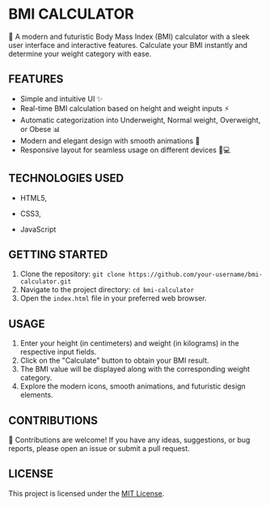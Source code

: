 # BMI CALCULATOR

🌟 A modern and futuristic Body Mass Index (BMI) calculator with a sleek user interface and interactive features. Calculate your BMI instantly and determine your weight category with ease.

## FEATURES

- Simple and intuitive UI ✨
- Real-time BMI calculation based on height and weight inputs ⚡️
- Automatic categorization into Underweight, Normal weight, Overweight, or Obese 📊
- Modern and elegant design with smooth animations 🎯
- Responsive layout for seamless usage on different devices 📱💻

## TECHNOLOGIES USED

- HTML5, 

- CSS3,

- JavaScript

## GETTING STARTED

1. Clone the repository: `git clone https://github.com/your-username/bmi-calculator.git`
2. Navigate to the project directory: `cd bmi-calculator`
3. Open the `index.html` file in your preferred web browser.

## USAGE

1. Enter your height (in centimeters) and weight (in kilograms) in the respective input fields.
2. Click on the "Calculate" button to obtain your BMI result.
3. The BMI value will be displayed along with the corresponding weight category.
4. Explore the modern icons, smooth animations, and futuristic design elements.

## CONTRIBUTIONS

🤝 Contributions are welcome! If you have any ideas, suggestions, or bug reports, please open an issue or submit a pull request.

## LICENSE

This project is licensed under the [MIT License](LICENSE).
